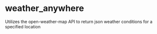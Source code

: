 # weather_anywhere
Utilizes the open-weather-map API to return json weather conditions for a specified location
